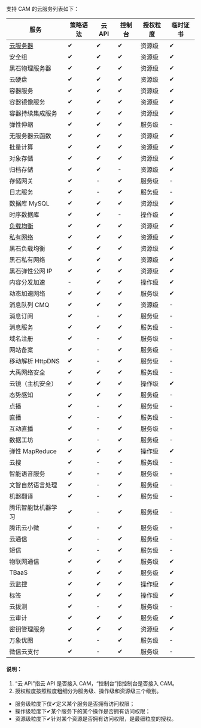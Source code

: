 支持 CAM 的云服务列表如下：

| 服务                                                         | 策略语法 | 云API | 控制台 | 授权粒度 | 临时证书 |
| ------------------------------------------------------------ | -------- | ----- | ------ | -------- | -------- |
| [云服务器](https://cloud.tencent.com/document/product/213/10314) | ✔        | ✔     | ✔      | 资源级   | ✔        |
| 安全组                                                       | ✔        | ✔     | ✔      | 资源级   | ✔        |
| 黑石物理服务器                                               | ✔        | ✔     | ✔      | 资源级   | ✔        |
| 云硬盘                                                       | ✔        | ✔     | ✔      | 资源级   | ✔        |
| 容器服务                                                     | ✔        | ✔     | ✔      | 资源级   | ✔        |
| 容器镜像服务                                                 | ✔        | ✔     | ✔      | 资源级   | ✔        |
| 容器持续集成服务                                             | ✔        | ✔     | ✔      | 资源级   | ✔        |
| 弹性伸缩                                                     | ✔        | ✔     | ✔      | 服务级   | -        |
| 无服务器云函数                                               | ✔        | ✔     | ✔      | 资源级   | ✔        |
| 批量计算                                                     | ✔        | ✔     | ✔      | 资源级   | ✔        |
| 对象存储                                                     | ✔        | ✔     | ✔      | 资源级   | ✔        |
| 归档存储                                                     | ✔        | ✔     | -      | 资源级   | ✔        |
| 存储网关                                                     | ✔        | -     | ✔      | 服务级   | -        |
| 日志服务                                                     | ✔        | -     | ✔      | 服务级   | -        |
| 数据库 MySQL                                                 | ✔        | ✔     | ✔      | 资源级   | ✔        |
| 时序数据库                                                   | ✔        | ✔     | -      | 操作级   | ✔        |
| [负载均衡](https://cloud.tencent.com/document/product/214/9779) | ✔        | ✔     | ✔      | 资源级   | ✔        |
| [私有网络](https://cloud.tencent.com/document/product/215/9510) | ✔        | ✔     | ✔      | 资源级   | ✔        |
| 黑石负载均衡                                                 | ✔        | ✔     | ✔      | 资源级   | ✔        |
| 黑石私有网络                                                 | ✔        | ✔     | ✔      | 资源级   | ✔        |
| 黑石弹性公网 IP                                              | ✔        | ✔     | ✔      | 资源级   | ✔        |
| 内容分发加速                                                 | -        | ✔     | ✔      | 操作级   | ✔        |
| 动态加速网络                                                 | ✔        | ✔     | ✔      | 服务级   | ✔        |
| 消息队列 CMQ                                                 | ✔        | ✔     | ✔      | 资源级   | -        |
| 消息订阅                                                     | ✔        | -     | ✔      | 服务级   | -        |
| 消息服务                                                     | ✔        | ✔     | ✔      | 服务级   | -        |
| 域名注册                                                     | ✔        | -     | ✔      | 服务级   | -        |
| 网站备案                                                     | ✔        | -     | ✔      | 服务级   | -        |
| 移动解析 HttpDNS                                             | ✔        | -     | ✔      | 服务级   | -        |
| 大禹网络安全                                                 | ✔        | ✔     | ✔      | 服务级   | -        |
| 云镜（主机安全）                                             | ✔        | ✔     | ✔      | 操作级   | ✔        |
| 态势感知                                                     | ✔        | ✔     | ✔      | 服务级   | -        |
| 点播                                                         | ✔        | -     | ✔      | 服务级   | -        |
| 直播                                                         | ✔        | -     | ✔      | 服务级   | -        |
| 互动直播                                                     | ✔        | -     | ✔      | 服务级   | -        |
| 数据工坊                                                     | ✔        | -     | ✔      | 服务级   | -        |
| 弹性 MapReduce                                               | ✔        | ✔     | ✔      | 操作级   | ✔        |
| 云搜                                                         | ✔        | -     | ✔      | 服务级   | -        |
| 智能语音服务                                                 | ✔        | -     | ✔      | 服务级   | -        |
| 文智自然语言处理                                             | ✔        | -     | ✔      | 服务级   | -        |
| 机器翻译                                                     | ✔        | -     | ✔      | 服务级   | -        |
| 腾讯智能钛机器学习                                           | ✔        | -     | ✔      | 服务级   | -        |
| 腾讯云小微                                                   | ✔        | -     | ✔      | 服务级   | -        |
| 云通信                                                       | ✔        | -     | ✔      | 服务级   | -        |
| 短信                                                         | ✔        | -     | ✔      | 服务级   | -        |
| 物联网通信                                                   | ✔        | ✔     | ✔      | 服务级   | ✔        |
| TBaaS                                                        | ✔        | ✔     | ✔      | 服务级   | ✔        |
| 云监控                                                       | ✔        | ✔     | ✔      | 操作级   | ✔        |
| 标签                                                         | ✔        | ✔     | ✔      | 操作级   | ✔        |
| 云拨测                                                       | ✔        | -     | ✔      | 服务级   | -        |
| 云审计                                                       | ✔        | ✔     | ✔      | 服务级   | ✔        |
| 密钥管理服务                                                 | ✔        | ✔     | ✔      | 资源级   | ✔        |
| 万象优图                                                     | ✔        | -     | ✔      | 服务级   | -        |
| 微信云支付                                                   | ✔        | -     | ✔      | 服务级   | -        |

#### 说明：

1. “云 API”指云 API 是否接入 CAM，“控制台”指控制台是否接入 CAM。 
2. 授权粒度按照粒度粗细分为服务级、操作级和资源级三个级别。

- 服务级粒度下仅✔定义某个服务是否拥有访问权限；
- 操作级粒度下✔某个服务下的某个操作是否拥有访问权限；
- 资源级粒度下✔针对某个资源是否拥有访问权限，是最细粒度的授权。
